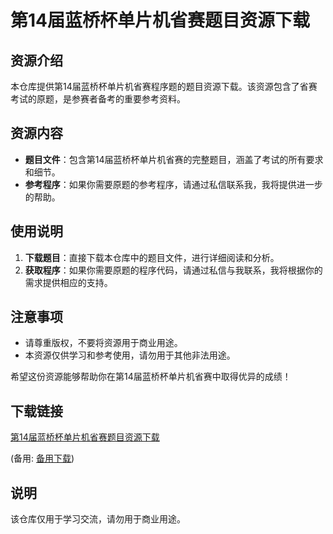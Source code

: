 # 第14届蓝桥杯单片机省赛题目资源下载

## 资源介绍

本仓库提供第14届蓝桥杯单片机省赛程序题的题目资源下载。该资源包含了省赛考试的原题，是参赛者备考的重要参考资料。

## 资源内容

- **题目文件**：包含第14届蓝桥杯单片机省赛的完整题目，涵盖了考试的所有要求和细节。
- **参考程序**：如果你需要原题的参考程序，请通过私信联系我，我将提供进一步的帮助。

## 使用说明

1. **下载题目**：直接下载本仓库中的题目文件，进行详细阅读和分析。
2. **获取程序**：如果你需要原题的程序代码，请通过私信与我联系，我将根据你的需求提供相应的支持。

## 注意事项

- 请尊重版权，不要将资源用于商业用途。
- 本资源仅供学习和参考使用，请勿用于其他非法用途。

希望这份资源能够帮助你在第14届蓝桥杯单片机省赛中取得优异的成绩！

## 下载链接
[第14届蓝桥杯单片机省赛题目资源下载](https://pan.quark.cn/s/628d51918452) 

(备用: [备用下载](https://pan.baidu.com/s/1czd0233acCO0AIuUKQCJMg?pwd=1234))

## 说明

该仓库仅用于学习交流，请勿用于商业用途。
